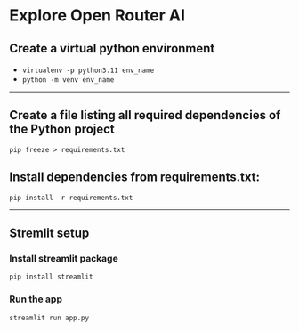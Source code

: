 # Explore Open Router AI

## Create a virtual python environment
- `virtualenv -p python3.11 env_name`
- `python -m venv env_name`

---
## Create a file listing all required dependencies of the Python project
    pip freeze > requirements.txt

## Install dependencies from requirements.txt:
    pip install -r requirements.txt

---
## Stremlit setup

### Install streamlit package
    pip install streamlit

### Run the app
    streamlit run app.py